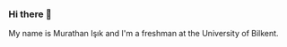 ### Hi there 👋

My name is Murathan Işık and I'm a freshman at the University of Bilkent. 

<!--
**Murathanisk/murathanisk** is a ✨ _special_ ✨ repository because its `README.md` (this file) appears on your GitHub profile.


